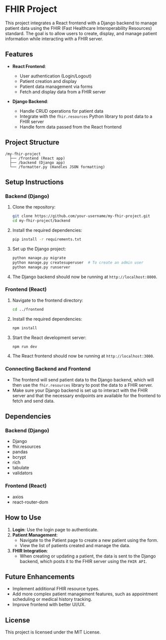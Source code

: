 # FHIR Project

This project integrates a React frontend with a Django backend to manage patient data using the FHIR (Fast Healthcare Interoperability Resources) standard. The goal is to allow users to create, display, and manage patient information while interacting with a FHIR server.

## Features

- **React Frontend**:

  - User authentication (Login/Logout)
  - Patient creation and display
  - Patient data management via forms
  - Fetch and display data from a FHIR server

- **Django Backend**:
  - Handle CRUD operations for patient data
  - Integrate with the `fhir.resources` Python library to post data to a FHIR server
  - Handle form data passed from the React frontend

## Project Structure

```
/my-fhir-project
  ├── /frontend (React app)
  ├── /backend (Django app)
  └── /formatter.py (Handles JSON formatting)
```

## Setup Instructions

### Backend (Django)

1. Clone the repository:

   ```bash
   git clone https://github.com/your-username/my-fhir-project.git
   cd my-fhir-project/backend
   ```

2. Install the required dependencies:

   ```bash
   pip install -r requirements.txt
   ```

3. Set up the Django project:

   ```bash
   python manage.py migrate
   python manage.py createsuperuser  # To create an admin user
   python manage.py runserver
   ```

4. The Django backend should now be running at `http://localhost:8000`.

### Frontend (React)

1. Navigate to the frontend directory:

   ```bash
   cd ../frontend
   ```

2. Install the required dependencies:

   ```bash
   npm install
   ```

3. Start the React development server:

   ```bash
   npm run dev
   ```

4. The React frontend should now be running at `http://localhost:3000`.

### Connecting Backend and Frontend

- The frontend will send patient data to the Django backend, which will then use the `fhir.resources` library to post the data to a FHIR server.
- Make sure your Django backend is set up to interact with the FHIR server and that the necessary endpoints are available for the frontend to fetch and send data.

## Dependencies

### Backend (Django)

- Django
- fhir.resources
- pandas
- bcrypt
- rich
- tabulate
- validators

### Frontend (React)

- axios
- react-router-dom

## How to Use

1. **Login**: Use the login page to authenticate.
2. **Patient Management**:
   - Navigate to the Patient page to create a new patient using the form.
   - View the list of patients created and manage the data.
3. **FHIR Integration**:
   - When creating or updating a patient, the data is sent to the Django backend, which posts it to the FHIR server using the `FHIR API`.

## Future Enhancements

- Implement additional FHIR resource types.
- Add more complex patient management features, such as appointment scheduling or medical history tracking.
- Improve frontend with better UI/UX.

## License

This project is licensed under the MIT License.
